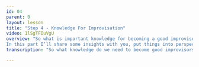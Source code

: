 ```yaml
---
id: 04
parent: 0
layout: lesson
title: "Step 4 - Knowledge For Improvisation"
video: 1lSgTFIuVgU
overview: "So what is important knowledge for becoming a good improviser?
In this part I’ll share some insights with you, put things into perspective and set out an overview of the necessary knowledge for improvisation. In the end, not much knowledge is needed to start improvising, but the more you know, the better an improviser you’ll become."
transcription: "So what knowledge do we need to become good improvisors? To experiment we need little to no knowledge at all. It is very instinctive and it doesn’t really matter where we end up. To play a composition we need knowledge of reading music and how to interpret it on our instrument. Theoretical knowledge and knowing the right techniques can support us to bring a good performance. The knowledge needed for improvisation is more abstract, and that’s where it gets tricky for a lot of people. Instead of learning exact notes, we have to look at the structures and frameworks within which we operate. In addition we can learn to memorize patterns that we know work well in that framework. Look at it as playing a family game. If you want to play chess, you need to know the rules of chess and then many options are available. Good chess players have memorized many patterns and tactical moves that can lead to a successful game. Change the game and you’re in a whole different framework with new strategies attached. These frameworks in music can be chord structures, a time feel or musical styles like Jazz, Hip-Hop or Latin. And before you panic, these structures can be as easy or complicated as you want yourself. Of course, when we start, we keep things simple. The basics of improvisation are practiced in slow tempos, with easy rhythms and on just one or several chords. Learning the frameworks is learning about the possibilities and limitations of these frameworks. Music theory helps us understand what will sound good and what won’t before we even touched our instrument. But before we get there, let me reveal you a little secret. Eventually it all comes down to this- “if it sounds good, it works”. Or as the famous philosopher Paul Feyerabend once said “Anything Goes”. Even if you don’t know anything about music theory, still, you can learn to improvise just by using your ears and good judgement. You’ll make more mistakes at the start, but as you keep practicing, you’ll automatically discover patterns that work and sound good. In the end, what came first? Music, or music theory? So release yourself from any anxiety and start playing. The music theory will catch up, but let’s have fun first!"

---
```

